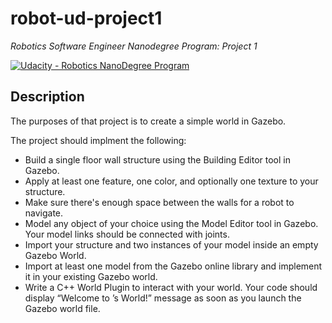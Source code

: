 # robot-ud-project1
_Robotics Software Engineer Nanodegree Program: Project 1_

[![Udacity - Robotics NanoDegree Program](https://s3-us-west-1.amazonaws.com/udacity-robotics/Extra+Images/RoboND_flag.png)](https://www.udacity.com/robotics)

## Description

The purposes of that project is to create a simple world in Gazebo.

The project should implment the following:

* Build a single floor wall structure using the Building Editor tool in Gazebo. 
* Apply at least one feature, one color, and optionally one texture to your structure. 
* Make sure there's enough space between the walls for a robot to navigate.
* Model any object of your choice using the Model Editor tool in Gazebo. Your model links should be connected with joints.
* Import your structure and two instances of your model inside an empty Gazebo World.
* Import at least one model from the Gazebo online library and implement it in your existing Gazebo world.
* Write a C++ World Plugin to interact with your world. Your code should display “Welcome to ’s World!” message as soon as you launch the Gazebo world file.
